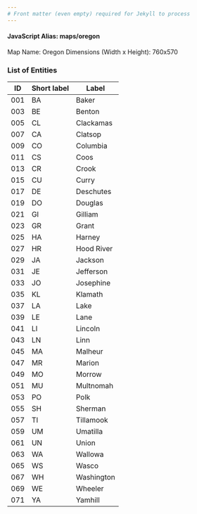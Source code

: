 ```yaml
---
# Front matter (even empty) required for Jekyll to process
---
```


#### JavaScript Alias: maps/oregon

Map Name: Oregon
Dimensions (Width x Height): 760x570





### List of Entities

ID | Short label | Label
---|---|---|
001|BA|Baker
003|BE|Benton
005|CL|Clackamas
007|CA|Clatsop
009|CO|Columbia
011|CS|Coos
013|CR|Crook
015|CU|Curry
017|DE|Deschutes
019|DO|Douglas
021|GI|Gilliam
023|GR|Grant
025|HA|Harney
027|HR|Hood River
029|JA|Jackson
031|JE|Jefferson
033|JO|Josephine
035|KL|Klamath
037|LA|Lake
039|LE|Lane
041|LI|Lincoln
043|LN|Linn
045|MA|Malheur
047|MR|Marion
049|MO|Morrow
051|MU|Multnomah
053|PO|Polk
055|SH|Sherman
057|TI|Tillamook
059|UM|Umatilla
061|UN|Union
063|WA|Wallowa
065|WS|Wasco
067|WH|Washington
069|WE|Wheeler
071|YA|Yamhill

